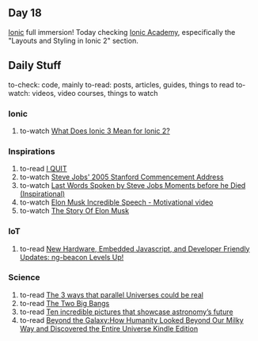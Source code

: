 ## Day 18

  [Ionic](http://ionicframework.com/) full immersion! Today checking [Ionic Academy](https://ionicacademy.com), especifically the "Layouts and Styling in Ionic 2" section.

## Daily Stuff

  to-check: code, mainly
  to-read: posts, articles, guides, things to read
  to-watch: videos, video courses, things to watch

### Ionic

  1. to-watch [What Does Ionic 3 Mean for Ionic 2?](https://www.youtube.com/watch?v=-HHEC_yQKcM)

### Inspirations

  1. to-read [I QUIT](https://lifestylebusinesstransformation.com/i-quit/)
  1. to-watch [Steve Jobs' 2005 Stanford Commencement Address](https://www.youtube.com/watch?v=UF8uR6Z6KLc)
  1. to-watch [Last Words Spoken by Steve Jobs Moments before he Died (Inspirational)](https://www.youtube.com/watch?v=J3dXK4UvAaE)
  1. to-watch [Elon Musk Incredible Speech - Motivational video](https://www.youtube.com/watch?v=QygpaIJclm4)
  1. to-watch [The Story Of Elon Musk](https://www.youtube.com/watch?v=s7N-9E_e-wk)

### IoT

  1. to-read [New Hardware, Embedded Javascript, and Developer Friendly Updates: ng-beacon Levels Up!](https://medium.com/@urish/new-hardware-embedded-javascript-and-developer-friendly-updates-ng-beacon-levels-up-c23951c8f742)

### Science

  1. to-read [The 3 ways that parallel Universes could be real](https://medium.com/starts-with-a-bang/the-3-ways-that-parallel-universes-could-be-real-a9b9d8e886ba)
  1. to-read [The Two Big Bangs](https://www.forbes.com/sites/startswithabang/2016/02/04/the-two-big-bangs/)
  1. to-read [Ten incredible pictures that showcase astronomy’s future](https://medium.com/starts-with-a-bang/ten-incredible-pictures-that-showcase-astronomys-future-4b5533bb2ed7)
  1. to-read [Beyond the Galaxy:How Humanity Looked Beyond Our Milky Way and Discovered the Entire Universe Kindle Edition](https://www.amazon.com/Beyond-Galaxy-Humanity-Discovered-Universe-ebook/dp/B019GIZYSY/)